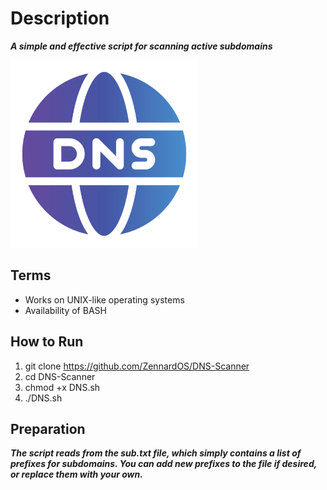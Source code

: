 # Description 
___A simple and effective script for scanning active subdomains___

<img src="img/dns.png" width="300">

## Terms
* Works on UNIX-like operating systems 
* Availability of BASH

## How to Run
1. git clone https://github.com/ZennardOS/DNS-Scanner
2. cd DNS-Scanner
3. chmod +x DNS.sh
4. ./DNS.sh

## Preparation 
___The script reads from the sub.txt file, which simply contains a list of prefixes for subdomains. You can add new prefixes to the file if desired, or replace them with your own.___

